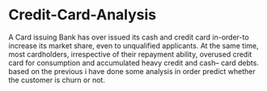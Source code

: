 # Credit-Card-Analysis
A Card issuing Bank has over issued its cash and credit card in-order-to increase its market share, even to unqualified applicants. At the same time, most cardholders, irrespective of their repayment ability, overused credit card for consumption and accumulated heavy credit and cash– card debts. 
based on the previous i have done some analysis in order predict whether the customer is churn or not.
